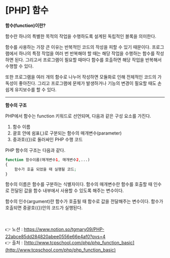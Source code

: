 # [PHP] 함수

**함수(function)이란?**

함수란 하나의 특별한 목적의 작업을 수행하도록 설계된 독립적인 블록을 의미한다.

함수를 사용하는 가장 큰 이유는 반복적인 코드의 작성을 피할 수 있기 때문이다.
프로그램에서 하나의 특정 작업을 여러 번 반복해야 할 때는 해당 작업을 수행하는 함수를 작성하면 된다.
그리고서 프로그램이 필요할 때마다 함수를 호출하면 해당 작업을 반복해서 수행할 수 있다.

또한 프로그램을 여러 개의 함수로 나누어 작성하면 모듈화로 인해 전체적인 코드의 가독성이 좋아진다. 그리고 프로그램에 문제가 발생하거나 기능의 변경이 필요할 때도 손쉽게 유지보수를 할 수 
있다.

---

**함수의 구조**

PHP에서 함수는 function 키워드로 선언되며, 다음과 같은 구성 요소를 가진다.

1. 함수 이름
2. 괄호 안에 쉼표(,)로 구분되는 함수의 매개변수(parameter)
3. 중과호({})로 둘러싸인 PHP 수행 코드

PHP 함수의 구조는 다음과 같다.

```php
function 함수이름(매개변수1, 매개변수2,...)
{
    함수가 호출 되었을 때 실행될 코드;
}
```

함수의 이름은 함수를 구분하는 식별자이다.
함수의 매개변수란 함수를 호출할 때 인수로 전달된 값을 함수 내부에서 사용할 수 있도록 해주는 
변수이다.

함수의 인수(argument)란 함수가 호출될 때 함수로 값을 전달해주는 변수이다.
함수가 호출되면 중괄호({})안의 코드가 실행된다.

<br><br>
👉 노션 : https://www.notion.so/tgmary09/PHP-22abce85dd284820abee0556e66e4af0?pvs=4
<br>
👉 출처 : [http://www.tcpschool.com/php/php_function_basic](http://www.tcpschool.com/php/php_function_basic)
